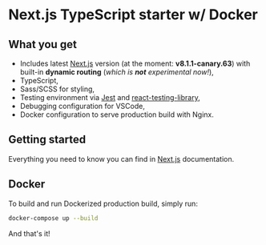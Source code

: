 # Next.js TypeScript starter w/ Docker

## What you get

- Includes latest [Next.js](https://nextjs.org/) version (at the moment: **v8.1.1-canary.63**) with built-in **dynamic routing** (_which is **not** experimental now!_),
- TypeScript,
- Sass/SCSS for styling,
- Testing environment via [Jest](https://jestjs.io/) and [react-testing-library](https://testing-library.com/docs/react-testing-library/intro),
- Debugging configuration for VSCode,
- Docker configuration to serve production build with Nginx.

## Getting started

Everything you need to know you can find in [Next.js](https://nextjs.org/) documentation.

## Docker

To build and run Dockerized production build, simply run:

```bash
docker-compose up --build
```

And that's it!
